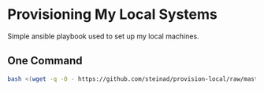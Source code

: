 # Provisioning My Local Systems

Simple ansible playbook used to set up my local machines.

## One Command
```bash
bash <(wget -q -O - https://github.com/steinad/provision-local/raw/master/run.sh)
```
